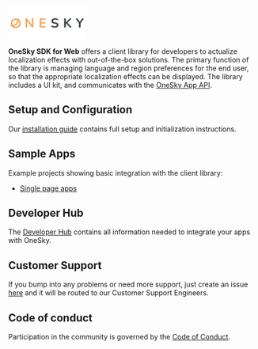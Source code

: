 <img src="https://github.com/onesky/community/blob/main/logo/logo.png?raw=true" height="65" />

**OneSky SDK for Web** offers a client library for developers to actualize localization effects with out-of-the-box solutions. The primary function of the library is managing language and region preferences for the end user, so that the appropriate localization effects can be displayed. The library includes a UI kit, and communicates with the [OneSky App API](https://developers.onesky.app/reference).

## Setup and Configuration
Our [installation guide](https://developers.onesky.app/docs/web-installation) contains full setup and initialization instructions.

## Sample Apps
Example projects showing basic integration with the client library:
- [Single page apps](https://github.com/onesky/onesky-for-web/tree/master/examples)

## Developer Hub
The [Developer Hub](https://developers.onesky.app) contains all information needed to integrate your apps with OneSky.

## Customer Support
If you bump into any problems or need more support, just create an issue [here](https://github.com/onesky/onesky-for-ios/issues) and it will be routed to our Customer Support Engineers.

## Code of conduct
Participation in the community is governed by the [Code of Conduct](code-of-conduct.md).
